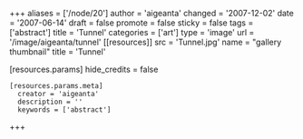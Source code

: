+++
aliases = ['/node/20']
author = 'aigeanta'
changed = '2007-12-02'
date = '2007-06-14'
draft = false
promote = false
sticky = false
tags = ['abstract']
title = 'Tunnel'
categories = ['art']
type = 'image'
url = '/image/aigeanta/tunnel'
[[resources]]
  src = 'Tunnel.jpg'
  name = "gallery thumbnail"
  title = 'Tunnel'

  [resources.params]
    hide_credits = false

    [resources.params.meta]
      creator = 'aigeanta'
      description = ''
      keywords = ['abstract']
+++
